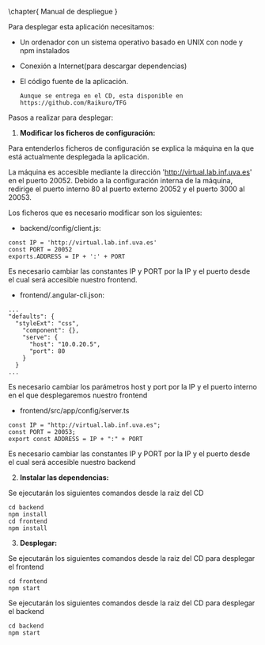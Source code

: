 \chapter{ Manual de despliegue }

Para desplegar esta aplicación necesitamos:

* Un ordenador con un sistema operativo basado en UNIX con node y npm instalados
* Conexión a Internet(para descargar dependencias)
* El código fuente de la aplicación.
  
      Aunque se entrega en el CD, esta disponible en https://github.com/Raikuro/TFG

Pasos a realizar para desplegar:

1. **Modificar los ficheros de configuración:**

  Para entenderlos ficheros de configuración se explica la máquina en la que está actualmente desplegada la aplicación.

  La máquina es accesible mediante la dirección 'http://virtual.lab.inf.uva.es' en el puerto 20052.
  Debido a la configuración interna de la máquina, redirige el puerto interno 80 al puerto externo 20052 y el puerto 3000 al 20053. 

  Los ficheros que es necesario modificar son los siguientes:
    
  * backend/config/client.js:
```
const IP = 'http://virtual.lab.inf.uva.es'
const PORT = 20052 
exports.ADDRESS = IP + ':' + PORT
```
  Es necesario cambiar las constantes IP y PORT por la IP y el puerto desde el cual será accesible nuestro frontend.

  * frontend/.angular-cli.json:
```
...
"defaults": {
  "styleExt": "css",
    "component": {},
    "serve": {
      "host": "10.0.20.5",
      "port": 80
    }
  }
...
```
  Es necesario cambiar los parámetros host y port por la IP y el puerto interno en el que desplegaremos nuestro frontend

  * frontend/src/app/config/server.ts
```
const IP = "http://virtual.lab.inf.uva.es";
const PORT = 20053;
export const ADDRESS = IP + ":" + PORT
```
  Es necesario cambiar las constantes IP y PORT por la IP y el puerto desde el cual será accesible nuestro backend

2. **Instalar las dependencias:**

Se ejecutarán los siguientes comandos desde la raiz del CD
```
cd backend
npm install
cd frontend
npm install
```

3. **Desplegar:**

Se ejecutarán los siguientes comandos desde la raiz del CD para desplegar el frontend
```
cd frontend
npm start
```

Se ejecutarán los siguientes comandos desde la raiz del CD para desplegar el backend
```
cd backend
npm start
```
